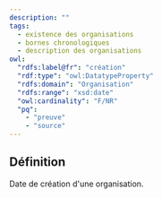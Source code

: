 ```yaml
---
description: ""
tags:
  - existence des organisations
  - bornes chronologiques
  - description des organisations
owl:
  "rdfs:label@fr": "création"
  "rdf:type": "owl:DatatypeProperty"
  "rdfs:domain": "Organisation"
  "rdfs:range": "xsd:date"
  "owl:cardinality": "F/NR"
  "pq":
    - "preuve"
    - "source"
---
```


<OntologyTable frontMatter={frontMatter}/>

## Définition

Date de création d'une organisation.
